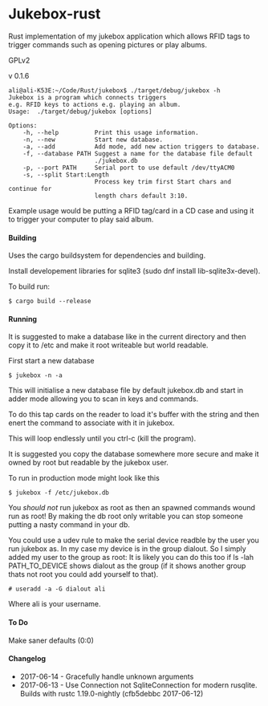 # Jukebox-rust

Rust implementation of my jukebox application which allows RFID tags to trigger commands such as opening pictures or play albums.

GPLv2

v 0.1.6

```
ali@ali-K53E:~/Code/Rust/jukebox$ ./target/debug/jukebox -h
Jukebox is a program which connects triggers
e.g. RFID keys to actions e.g. playing an album.
Usage:	./target/debug/jukebox [options]

Options:
    -h, --help          Print this usage information.
    -n, --new           Start new database.
    -a, --add           Add mode, add new action triggers to database.
    -f, --database PATH Suggest a name for the database file default
                        ./jukebox.db
    -p, --port PATH     Serial port to use default /dev/ttyACM0
    -s, --split Start:Length
                        Process key trim first Start chars and continue for
                        length chars default 3:10.

```

Example usage would be putting a RFID tag/card in a CD case and using it to trigger your computer to play said album.

#### Building
Uses the cargo buildsystem for dependencies and building.

Install developement libraries for sqlite3 (sudo dnf install lib-sqlite3x-devel).

To build run:

```
$ cargo build --release
```

#### Running
It is suggested to make a database like in the current directory and then copy it to /etc and make it root writeable but world readable.

First start a new database
```
$ jukebox -n -a
```
This will initialise a new database file by default jukebox.db and start in adder mode allowing you to scan in keys and commands.

To do this tap cards on the reader to load it's buffer with the string and then enert the command to associate with it in jukebox.

This will loop endlessly until you ctrl-c (kill the program).

It is suggested you copy the database somewhere more secure and make it owned by root but readable by the jukebox user.

To run in production mode might look like this

```
$ jukebox -f /etc/jukebox.db
```

You *should not* run jukebox as root as then an spawned commands wound run as root! By making the db root only writable you can stop someone putting a nasty command in your db.

You could use a udev rule to make the serial device readble by the user you run jukebox as. In my case my device is in the group dialout. So I simply added my user to the group as root:
It is likely you can do this too if ls -lah PATH_TO_DEVICE shows dialout as the group (if it shows another group thats not root you could add yourself to that).

```
# useradd -a -G dialout ali
```
Where ali is your username.

#### To Do
Make saner defaults (0:0)

#### Changelog

* 2017-06-14 - Gracefully handle unknown arguments
* 2017-06-13 - Use Connection not SqliteConnection for modern rusqlite. Builds with rustc 1.19.0-nightly (cfb5debbc 2017-06-12)
               
